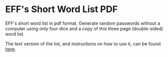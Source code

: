# EFF's Short Word List PDF
EFF's short word list in pdf format.  Generate random passwords without a computer using only four dice and a copy of this three page (double-sided) word list.

The text version of the list, and instructions on how to use it, can be found [here](https://www.eff.org/deeplinks/2016/07/new-wordlists-random-passphrases).

